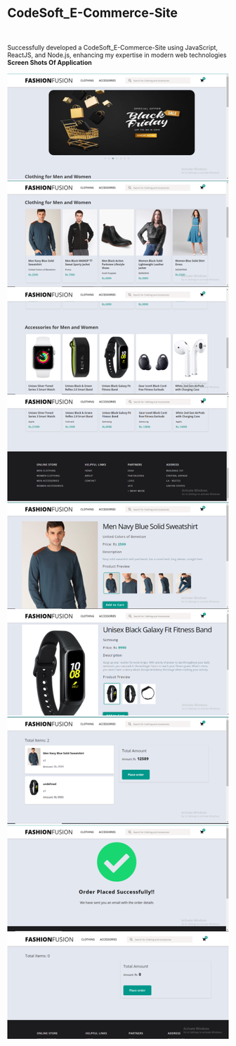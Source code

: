 # CodeSoft_E-Commerce-Site

<br><br>
Successfully developed a CodeSoft_E-Commerce-Site using JavaScript, ReactJS, and Node.js, enhancing my expertise in modern web technologies
**Screen Shots Of Application** <br><br>
![Screenshot (279)](https://github.com/Pavanjangle/CodeSoft_E-Commerce-Site/blob/main/e%20commerce%20site%201.png?raw=true)
![Screenshot (279)](https://github.com/Pavanjangle/CodeSoft_E-Commerce-Site/blob/main/e%20commerce%20site%202.png?raw=true)
![Screenshot (279)](https://github.com/Pavanjangle/CodeSoft_E-Commerce-Site/blob/main/e%20commerce%20site%203.png?raw=true)
![Screenshot (279)](https://github.com/Pavanjangle/CodeSoft_E-Commerce-Site/blob/main/e%20commerce%20site%204.png?raw=true)
![Screenshot (279)](https://github.com/Pavanjangle/CodeSoft_E-Commerce-Site/blob/main/e%20commerce%20site%205.png?raw=true)
![Screenshot (279)](https://github.com/Pavanjangle/CodeSoft_E-Commerce-Site/blob/main/e%20commerce%20site%206.png?raw=true)
![Screenshot (279)](https://github.com/Pavanjangle/CodeSoft_E-Commerce-Site/blob/main/e%20commerce%20site%207.png?raw=true)
![Screenshot (279)](https://github.com/Pavanjangle/CodeSoft_E-Commerce-Site/blob/main/e%20commerce%20site%208.png?raw=true)
![Screenshot (279)](https://github.com/Pavanjangle/CodeSoft_E-Commerce-Site/blob/main/e%20commerce%20site%209.png?raw=true)
<br><br>

